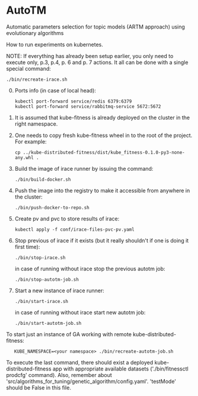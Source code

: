 # AutoTM
Automatic parameters selection for topic models (ARTM approach) using evolutionary algorithms

How to run experiments on kubernetes.

NOTE: If everything has already been setup earlier, 
you only need to execute only, p.3, p.4, p. 6 and p. 7 actions.
It all can be done with a single special command:
```
./bin/recreate-irace.sh
```
0. Ports info (in case of local head):
   ```
   kubectl port-forward service/redis 6379:6379
   kubectl port-forward service/rabbitmq-service 5672:5672
   ```

1. It is assumed that kube-fitness is already deployed on the cluster 
   in the right namespace.
   
2. One needs to copy fresh kube-fitness wheel in to the root of the project. 
   For example:
   ```
   cp ../kube-distributed-fitness/dist/kube_fitness-0.1.0-py3-none-any.whl .
   ```
   
3. Build the image of irace runner by issuing the command:
   ```
   ./bin/build-docker.sh
   ```

4. Push the image into the registry to make it accessible from anywhere in the cluster:
   ```
   ./bin/push-docker-to-repo.sh
   ``` 

5. Create pv and pvc to store results of irace:
    ```
    kubectl apply -f conf/irace-files-pvc-pv.yaml
   ```
   
6. Stop previous of irace if it exists (but it really shouldn't if one is doing it first time):
    ```
    ./bin/stop-irace.sh
   ```
   in case of running without irace stop the previous autotm job:
   ```
   ./bin/stop-autotm-job.sh
   ```
   
7. Start a new instance of irace runner:
    ```
    ./bin/start-irace.sh
   ```
   in case of running without irace start new autotm job:
   ```
   ./bin/start-autotm-job.sh
   ```

To start just an instance of GA working with remote kube-distributed-fitness:
```
   KUBE_NAMESPACE=<your namespace> ./bin/recreate-autotm-job.sh 
```
To execute the last command, there should exist a deployed kube-distributed-fitness app 
with appropriate available datasets ('./bin/fitnessctl prodcfg' command).
Also, remember about 'src/algorithms_for_tuning/genetic_algorithm/config.yaml'. 'testMode' should be False in this file. 